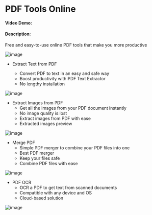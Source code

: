 # PDF Tools Online

#### Video Demo: <URL HERE>

#### Description:

Free and easy-to-use online PDF tools that make you more productive

![image](https://github.com/0xTushar/cs50x-Final-Project/assets/55528085/69f085bf-9c9e-435c-8926-61dc0696ed3c)

- Extract Text from PDF

  - Convert PDF to text in an easy and safe way
  - Boost productivity with PDF Text Extractor
  - No lengthy installation

![image](https://github.com/0xTushar/cs50x-Final-Project/assets/55528085/42853b22-3401-46ee-aaeb-1c52e09492e4)

- Extract Images from PDF
  - Get all the images from your PDF document instantly
  - No image quality is lost
  - Extract images from PDF with ease
  - Extracted images preview

![image](https://github.com/0xTushar/cs50x-Final-Project/assets/55528085/25e37a2e-c666-4a40-9430-9f81fd041fbc)

- Merge PDF
  - Simple PDF merger to combine your PDF files into one
  - Best PDF merger
  - Keep your files safe
  - Combine PDF files with ease

![image](https://github.com/0xTushar/cs50x-Final-Project/assets/55528085/3b315495-2b91-498d-b9e9-56f2569d57cf)

- PDF OCR
  - OCR a PDF to get text from scanned documents
  - Compatible with any device and OS
  - Cloud-based solution

![image](https://github.com/0xTushar/cs50x-Final-Project/assets/55528085/a5477fce-5258-4cd9-87ad-67e2d776cf4d)

